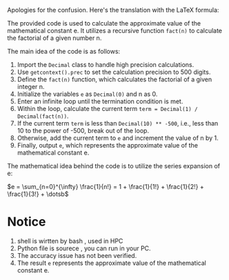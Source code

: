 Apologies for the confusion. Here's the translation with the LaTeX formula:

The provided code is used to calculate the approximate value of the mathematical constant e. It utilizes a recursive function `fact(n)` to calculate the factorial of a given number n.

The main idea of the code is as follows:
1. Import the `Decimal` class to handle high precision calculations.
2. Use `getcontext().prec` to set the calculation precision to 500 digits.
3. Define the `fact(n)` function, which calculates the factorial of a given integer n.
4. Initialize the variables `e` as `Decimal(0)` and n as 0.
5. Enter an infinite loop until the termination condition is met.
6. Within the loop, calculate the current term `term = Decimal(1) / Decimal(fact(n))`.
7. If the current term `term` is less than `Decimal(10) ** -500`, i.e., less than 10 to the power of -500, break out of the loop.
8. Otherwise, add the current term to `e` and increment the value of n by 1.
9. Finally, output `e`, which represents the approximate value of the mathematical constant e.

The mathematical idea behind the code is to utilize the series expansion of e:


$e = \sum_{n=0}^{\infty} \frac{1}{n!} = 1 + \frac{1}{1!} + \frac{1}{2!} + \frac{1}{3!} + \dotsb$


# Notice
1. shell is wirtten by bash , used in HPC
2. Python file is sourece , you can run in your PC.
3. The accuracy issue has not been verified.
4. The result `e` represents the approximate value of the mathematical constant e.
